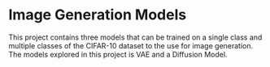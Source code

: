 # Image Generation Models

This project contains three models that can be trained on a single class and multiple classes of the CIFAR-10 dataset to the use for image generation. The models explored in this project is VAE and a Diffusion Model.
